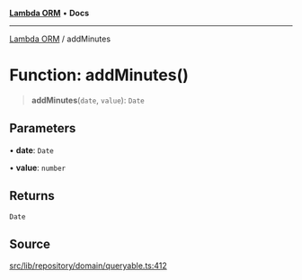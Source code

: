 [**Lambda ORM**](../README.md) • **Docs**

***

[Lambda ORM](../README.md) / addMinutes

# Function: addMinutes()

> **addMinutes**(`date`, `value`): `Date`

## Parameters

• **date**: `Date`

• **value**: `number`

## Returns

`Date`

## Source

[src/lib/repository/domain/queryable.ts:412](https://github.com/lambda-orm/lambdaorm-base/blob/b218b3f63a52b1177feec1e7ed5eb0f37947c503/src/lib/repository/domain/queryable.ts#L412)
